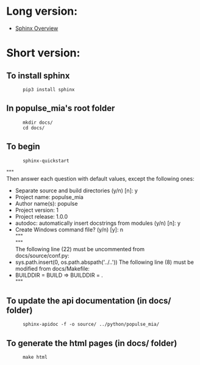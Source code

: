 # Long version:
* [Sphinx Overview](http://www.sphinx-doc.org/en/master/index.html)

# Short version:

## To install sphinx
          pip3 install sphinx

## In populse_mia's root folder
          mkdir docs/
          cd docs/

## To begin
          sphinx-quickstart
"""  
Then answer each question with default values, except the following ones:
 - Separate source and build directories (y/n) [n]: y
 - Project name: populse_mia
 - Author name(s): populse
 - Project version: 1
 - Project release: 1.0.0
 - autodoc: automatically insert docstrings from modules (y/n) [n]: y
 - Create Windows command file? (y/n) [y]: n  
"""  
"""  
The following line (22) must be uncommented from docs/source/conf.py:
 - sys.path.insert(0, os.path.abspath('../..'))
The following line (8) must be modified from docs/Makefile:
 - BUILDDIR      = BUILD  =>  BUILDDIR      = .  
"""

## To update the api documentation (in docs/ folder)
          sphinx-apidoc -f -o source/ ../python/populse_mia/

## To generate the html pages (in docs/ folder)
          make html
